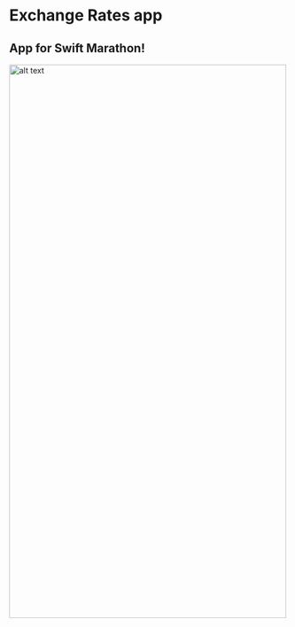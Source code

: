 # Exchange Rates app

## App for Swift Marathon!

<img src="https://user-images.githubusercontent.com/113928621/236393821-29cb2143-ab12-46dc-8be3-83b85ad39af7.png" alt="alt text" width="500" height="1000">

